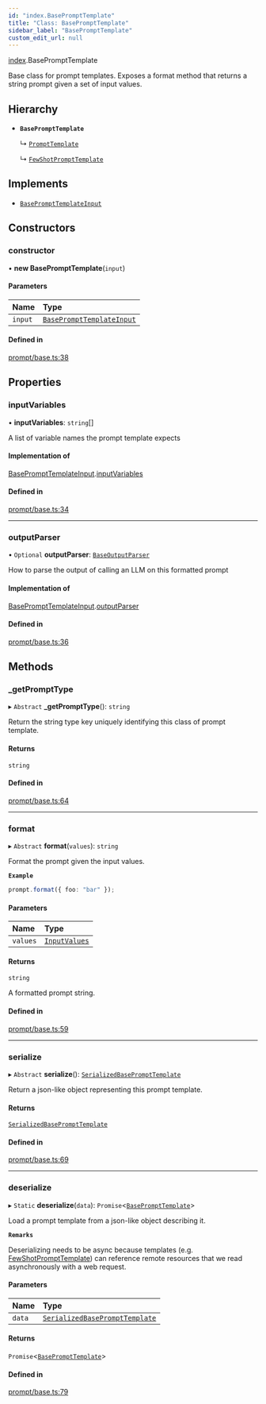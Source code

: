 ```yaml
---
id: "index.BasePromptTemplate"
title: "Class: BasePromptTemplate"
sidebar_label: "BasePromptTemplate"
custom_edit_url: null
---
```


[index](../modules/).BasePromptTemplate

Base class for prompt templates. Exposes a format method that returns a
string prompt given a set of input values.

## Hierarchy

- **`BasePromptTemplate`**

  ↳ [`PromptTemplate`](.PromptTemplate)

  ↳ [`FewShotPromptTemplate`](.FewShotPromptTemplate)

## Implements

- [`BasePromptTemplateInput`](../interfaces/prompt.BasePromptTemplateInput.md)

## Constructors

### constructor

• **new BasePromptTemplate**(`input`)

#### Parameters

| Name | Type |
| :------ | :------ |
| `input` | [`BasePromptTemplateInput`](../interfaces/prompt.BasePromptTemplateInput.md) |

#### Defined in

[prompt/base.ts:38](https://github.com/hwchase17/langchainjs/blob/46f8b74/langchain/prompt/base.ts#L38)

## Properties

### inputVariables

• **inputVariables**: `string`[]

A list of variable names the prompt template expects

#### Implementation of

[BasePromptTemplateInput](../interfaces/prompt.BasePromptTemplateInput.md).[inputVariables](../interfaces/prompt.BasePromptTemplateInput.md#inputvariables)

#### Defined in

[prompt/base.ts:34](https://github.com/hwchase17/langchainjs/blob/46f8b74/langchain/prompt/base.ts#L34)

___

### outputParser

• `Optional` **outputParser**: [`BaseOutputParser`](.internal.BaseOutputParser)

How to parse the output of calling an LLM on this formatted prompt

#### Implementation of

[BasePromptTemplateInput](../interfaces/prompt.BasePromptTemplateInput.md).[outputParser](../interfaces/prompt.BasePromptTemplateInput.md#outputparser)

#### Defined in

[prompt/base.ts:36](https://github.com/hwchase17/langchainjs/blob/46f8b74/langchain/prompt/base.ts#L36)

## Methods

### \_getPromptType

▸ `Abstract` **_getPromptType**(): `string`

Return the string type key uniquely identifying this class of prompt template.

#### Returns

`string`

#### Defined in

[prompt/base.ts:64](https://github.com/hwchase17/langchainjs/blob/46f8b74/langchain/prompt/base.ts#L64)

___

### format

▸ `Abstract` **format**(`values`): `string`

Format the prompt given the input values.

**`Example`**

```ts
prompt.format({ foo: "bar" });
```

#### Parameters

| Name | Type |
| :------ | :------ |
| `values` | [`InputValues`](../modules/prompt.md#inputvalues) |

#### Returns

`string`

A formatted prompt string.

#### Defined in

[prompt/base.ts:59](https://github.com/hwchase17/langchainjs/blob/46f8b74/langchain/prompt/base.ts#L59)

___

### serialize

▸ `Abstract` **serialize**(): [`SerializedBasePromptTemplate`](../modules/prompt.md#serializedbaseprompttemplate)

Return a json-like object representing this prompt template.

#### Returns

[`SerializedBasePromptTemplate`](../modules/prompt.md#serializedbaseprompttemplate)

#### Defined in

[prompt/base.ts:69](https://github.com/hwchase17/langchainjs/blob/46f8b74/langchain/prompt/base.ts#L69)

___

### deserialize

▸ `Static` **deserialize**(`data`): `Promise`<[`BasePromptTemplate`](.BasePromptTemplate)\>

Load a prompt template from a json-like object describing it.

**`Remarks`**

Deserializing needs to be async because templates (e.g. [FewShotPromptTemplate](.FewShotPromptTemplate)) can
reference remote resources that we read asynchronously with a web
request.

#### Parameters

| Name | Type |
| :------ | :------ |
| `data` | [`SerializedBasePromptTemplate`](../modules/prompt.md#serializedbaseprompttemplate) |

#### Returns

`Promise`<[`BasePromptTemplate`](.BasePromptTemplate)\>

#### Defined in

[prompt/base.ts:79](https://github.com/hwchase17/langchainjs/blob/46f8b74/langchain/prompt/base.ts#L79)
